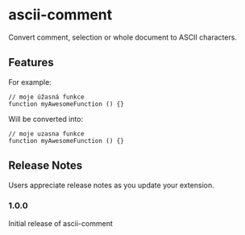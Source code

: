 # ascii-comment 

Convert comment, selection or whole document to ASCII characters.

## Features

For example:

```
// moje úžasná funkce
function myAwesomeFunction () {}
```

Will be converted into:

```
// moje uzasna funkce
function myAwesomeFunction () {}
```

## Release Notes

Users appreciate release notes as you update your extension.

### 1.0.0

Initial release of ascii-comment